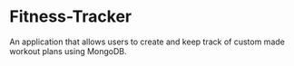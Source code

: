# Fitness-Tracker
An application that allows users to create and keep track of custom made workout plans using MongoDB.
